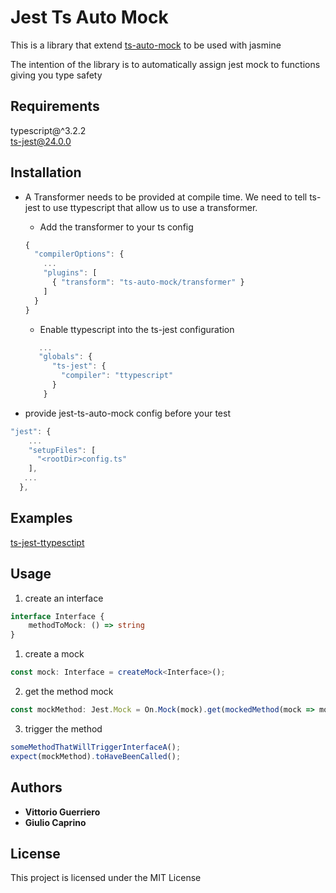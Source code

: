 # Jest Ts Auto Mock

This is a library that extend [ts-auto-mock](https://github.com/uittorio/ts-auto-mock) to be used with jasmine

The intention of the library is to automatically assign jest mock to functions giving you type safety

## Requirements

typescript@^3.2.2<br>
ts-jest@24.0.0

## Installation

- A Transformer needs to be provided at compile time.
We need to tell ts-jest to use ttypescript that allow us to use a transformer.
    - Add the transformer to your ts config 
    ```ts   
    {
      "compilerOptions": {
        ...
        "plugins": [
          { "transform": "ts-auto-mock/transformer" }
        ]
      }
    }
    ```
    
    - Enable ttypescript into the ts-jest configuration
    ```ts              
       ...
       "globals": {
          "ts-jest": {
            "compiler": "ttypescript"
          }
        }
    ```

- provide jest-ts-auto-mock config before your test
```ts
"jest": {
    ...
    "setupFiles": [
      "<rootDir>config.ts"
    ],   
   ...
  },
```

## Examples
[ts-jest-ttypesctipt](examples/ts-jest-ttypescript)

## Usage
1) create an interface
```ts
interface Interface {
    methodToMock: () => string
}
```
1) create a mock
```ts
const mock: Interface = createMock<Interface>();
```
2) get the method mock 
```ts
const mockMethod: Jest.Mock = On.Mock(mock).get(mockedMethod(mock => mock.methodToMock));
```
3) trigger the method
```ts
someMethodThatWillTriggerInterfaceA();
expect(mockMethod).toHaveBeenCalled();
```

## Authors

* **Vittorio Guerriero**
* **Giulio Caprino** 

## License

This project is licensed under the MIT License
